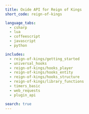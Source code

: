 ```yaml
---
title: Oxide API for Reign of Kings
short_code: reign-of-kings

language_tabs:
  - csharp
  - lua
  - coffeescript
  - javascript
  - python

includes:
  - reign-of-kings/getting_started
  - universal_hooks
  - reign-of-kings/hooks_player
  - reign-of-kings/hooks_entity
  - reign-of-kings/hooks_structure
  - reign-of-kings/library_functions
  - timers_basic
  - web_requests
  - plugin_api

search: true
---
```

